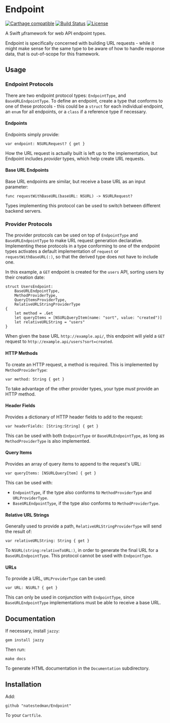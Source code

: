 # Endpoint
[![Carthage compatible](https://img.shields.io/badge/Carthage-compatible-4BC51D.svg?style=flat)](https://github.com/Carthage/Carthage)
[![Build Status](https://travis-ci.org/natestedman/Endpoint.svg?branch=master)](https://travis-ci.org/natestedman/Endpoint)
[![License](https://img.shields.io/badge/license-Creative%20Commons%20Zero%20v1.0%20Universal-blue.svg)](https://creativecommons.org/publicdomain/zero/1.0/)

A Swift µframework for web API endpoint types.

Endpoint is specifically concerned with building URL requests - while it might make sense for the same type to be aware of how to handle response data, that is out-of-scope for this framework.

## Usage
### Endpoint Protocols
There are two endpoint protocol types: `EndpointType`, and `BaseURLEndpointType`. To define an endpoint, create a type that conforms to one of these protocols - this could be a `struct` for each individual endpoint, an `enum` for all endpoints, or a `class` if a reference type if necessary.

#### Endpoints
Endpoints simply provide:

    var endpoint: NSURLRequest? { get }

How the URL request is actually built is left up to the implementation, but Endpoint includes *provider* types, which help create URL requests.

#### Base URL Endpoints
Base URL endpoints are similar, but receive a base URL as an input parameter:

    func requestWithBaseURL(baseURL: NSURL) -> NSURLRequest?

Types implementing this protocol can be used to switch between different backend servers.

### Provider Protocols
The provider protocols can be used on top of `EndpointType` and `BaseURLEndpointType` to make URL request generation declarative. Implementing these protocols in a type conforming to one of the endpoint types activates a default implementation of `request` or `requestWithBaseURL(:)`, so that the derived type does not have to include one.

In this example, a `GET` endpoint is created for the `users` API, sorting users by their creation date:

    struct UsersEndpoint:
        BaseURLEndpointType,
        MethodProviderType,
        QueryItemsProviderType,
        RelativeURLStringProviderType
    {
        let method = .Get
        let queryItems = [NSURLQueryItem(name: "sort", value: "created")]
        let relativeURLString = "users"
    }

When given the base URL `http://example.api/`, this endpoint will yield a `GET` request to `http://example.api/users?sort=created`.

#### HTTP Methods
To create an HTTP request, a method is required. This is implemented by `MethodProviderType`:

    var method: String { get }

To take advantage of the other provider types, your type *must* provide an HTTP method.

#### Header Fields
Provides a dictionary of HTTP header fields to add to the request:

    var headerFields: [String:String] { get }

This can be used with both `EndpointType` or `BaseURLEndpointType`, as long as `MethodProviderType` is also implemented.

#### Query Items
Provides an array of query items to append to the request's URL:

    var queryItems: [NSURLQueryItem] { get }

This can be used with:

- `EndpointType`, if the type also conforms to `MethodProviderType` and `URLProviderType`.
- `BaseURLEndpointType`, if the type also conforms to `MethodProviderType`.

#### Relative URL Strings
Generally used to provide a path, `RelativeURLStringProviderType` will send the result of:

    var relativeURLString: String { get }

To `NSURL(string:relativeToURL:)`, in order to generate the final URL for a `BaseURLEndpointType`. This protocol cannot be used with `EndpointType`.

#### URLs
To provide a URL, `URLProviderType` can be used:

    var URL: NSURL? { get }

This can only be used in conjunction with `EndpointType`, since `BaseURLEndpointType` implementations must be able to receive a base URL.

## Documentation
If necessary, install `jazzy`:

    gem install jazzy
   
Then run:

    make docs

To generate HTML documentation in the `Documentation` subdirectory.

## Installation

Add:

    github "natestedman/Endpoint"

To your `Cartfile`.
